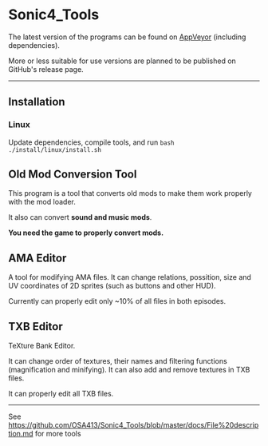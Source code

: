 # Sonic4_Tools

The latest version of the programs can be found on [AppVeyor][appveyor_artifacts] (including dependencies).

More or less suitable for use versions are planned to be published on GitHub's release page.

------------

## Installation

### Linux

Update dependencies, compile tools, and run `bash ./install/linux/install.sh`

## Old Mod Conversion Tool

This program is a tool that converts old mods to make them work properly with the mod loader.

It also can convert **sound and music mods**.

**You need the game to properly convert mods.**

## AMA Editor

A tool for modifying AMA files. It can change relations, possition, size and UV coordinates of 2D sprites (such as buttons and other HUD).

Currently can properly edit only ~10% of all files in both episodes.

## TXB Editor

TeXture Bank Editor.

It can change order of textures, their names and filtering functions (magnification and minifying). It can also add and remove textures in TXB files.

It can properly edit all TXB files.

------------

See https://github.com/OSA413/Sonic4_Tools/blob/master/docs/File%20description.md for more tools

[appveyor_artifacts]: https://ci.appveyor.com/project/OSA413/sonic4-tools/build/artifacts
